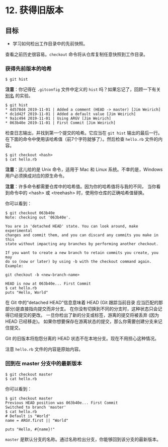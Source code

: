 # 12. 获得旧版本

## 目标

- 学习如何检出工作目录中的先前快照。

查看之前历史很容易。`checkout` 命令将从仓库复制任意快照到工作目录。

### 获得先前版本的哈希

``` shell
$ git hist
```

**注意**：你记得在 `.gitconfig` 文件中定义的 `hist`
吗？如果忘记了，回顾一下有关 [别名](./lab-11.md) 的实验。

``` shell
$ git hist
* 4d578d4 2019-11-01 | Added a comment (HEAD -> master) [Jim Weirich]
* dc1d42f 2019-11-01 | Added a default value [Jim Weirich]
* 9a1c494 2019-11-01 | Using ARGV [Jim Weirich]
* 063b40e 2019-11-01 | First Commit [Jim Weirich]
```

检查日志输出，并找到第一个提交的哈希。它应当在 `git hist`
输出的最后一行。 在下面的命令中使用该哈希值（前7个字符就够了）。然后检查
`hello.rb` 文件的内容。

``` shell
$ git checkout <hash>
$ cat hello.rb
```

**注意**：这儿给的是 Unix 命令，适用于 Mac 和 Linux
系统。不幸的是，Windows 用户必须换成对应的原生命令。

**注意**：许多命令都需要仓库中的哈希值。因为你的哈希值将与我的不同，
当你看到命令中的 \<hash\> 或 \<treehash\>
时，使用你仓库的正确哈希值替换。

你可以看到：

``` shell
$ git checkout 063b40e
Note: checking out '063b40e'.

You are in 'detached HEAD' state. You can look around, make experimental
changes and commit them, and you can discard any commits you make in this
state without impacting any branches by performing another checkout.

If you want to create a new branch to retain commits you create, you may
do so (now or later) by using -b with the checkout command again. Example:

git checkout -b <new-branch-name>

HEAD is now at 063b40e... First Commit
$ cat hello.rb
puts "Hello, World"
```

在 Git 中的“detached HEAD”信息意味着 HEAD (Git 跟踪当前目录
应当匹配的那部分)是直接指向提交而非分支。
在你没有切换到不同的分支时，这种状态只会记得已经提交的更改。
一旦你检出了新的分支或标签，游离的提交将被丢弃 (因为 HEAD 已经移走)。
如果你想要保存在游离状态的提交，那么你需要创建分支来记住提交。

Git 的旧版本将抱怨分离的 HEAD 状态不在本地分支。现在不用担心这种情况。

注意 `hello.rb` 文件的内容是原始内容。

### 回到在 master 分支中的最新版本

``` shell
$ git checkout master
$ cat hello.rb
```

你可以看到：

``` shell
$ git checkout master
Previous HEAD position was 063b40e... First Commit
Switched to branch 'master'
$ cat hello.rb
# Default is "World"
name = ARGV.first || "World"

puts "Hello, #{name}!"
```

`master`
是默认分支的名称。通过名称检出分支，你能够回到该分支的最新版本。

